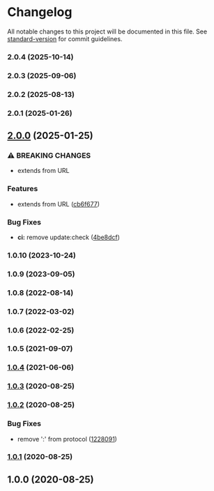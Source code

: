 # Changelog

All notable changes to this project will be documented in this file. See [standard-version](https://github.com/conventional-changelog/standard-version) for commit guidelines.

### 2.0.4 (2025-10-14)

### 2.0.3 (2025-09-06)

### 2.0.2 (2025-08-13)

### 2.0.1 (2025-01-26)

## [2.0.0](https://github.com/Kikobeats/parse-proxy-uri/compare/v1.0.10...v2.0.0) (2025-01-25)


### ⚠ BREAKING CHANGES

* extends from URL

### Features

* extends from URL ([cb6f677](https://github.com/Kikobeats/parse-proxy-uri/commit/cb6f6770f5d7af120cf563a15b791ea5df8029d1))


### Bug Fixes

* **ci:** remove update:check ([4be8dcf](https://github.com/Kikobeats/parse-proxy-uri/commit/4be8dcf3b9465cf5ca2b0335511ce979dba566cb))

### 1.0.10 (2023-10-24)

### 1.0.9 (2023-09-05)

### 1.0.8 (2022-08-14)

### 1.0.7 (2022-03-02)

### 1.0.6 (2022-02-25)

### 1.0.5 (2021-09-07)

### [1.0.4](https://github.com/Kikobeats/parse-proxy-uri/compare/v1.0.3...v1.0.4) (2021-06-06)

### [1.0.3](https://github.com/Kikobeats/parse-proxy-uri/compare/v1.0.2...v1.0.3) (2020-08-25)

### [1.0.2](https://github.com/Kikobeats/parse-proxy-uri/compare/v1.0.1...v1.0.2) (2020-08-25)


### Bug Fixes

* remove ':' from protocol ([1228091](https://github.com/Kikobeats/parse-proxy-uri/commit/12280919c5b3b9babe87ee47f0f4785ccf2bd390))

### [1.0.1](https://github.com/Kikobeats/parse-proxy-uri/compare/v1.0.0...v1.0.1) (2020-08-25)

## 1.0.0 (2020-08-25)

